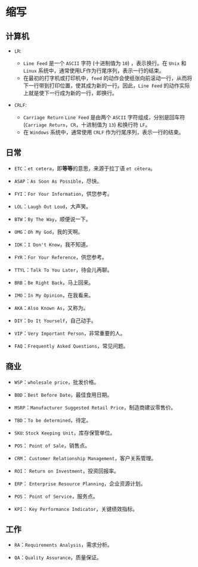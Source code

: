 # 缩写

## 计算机

- `LR`:

  - `Line Feed` 是一个 `ASCII` 字符 (十进制值为 `10`) ，表示换行。在 `Unix` 和 `Linux` 系统中，通常使用LF作为行尾序列，表示一行的结束。
  - 在最初的打字机或打印机中，`feed` 的动作会使纸张向前滚动一行，从而将下一行带到打印位置，使其成为新的一行。因此，`Line Feed` 的动作实际上就是使下一行成为新的一行，即换行。

- `CRLF`:

  - `Carriage Return` `Line Feed` 是由两个 `ASCII` 字符组成，分别是回车符 (`Carriage Return`，`CR`，十进制值为 `13`) 和换行符 `LF`。
  - 在 `Windows` 系统中，通常使用 `CRLF` 作为行尾序列，表示一行的结束。

## 日常

- `ETC`：`et cetera`，即**等等**的意思，来源于拉丁语 `et cētera`。

- `ASAP`：`As Soon As Possible`，尽快。

- `FYI`：`For Your Information`，供您参考。

- `LOL`：`Laugh Out Loud`，大声笑。

- `BTW`：`By The Way`，顺便说一下。

- `OMG`：`Oh My God`，我的天啊。

- `IDK`：`I Don't Know`，我不知道。

- `FYR`：`For Your Reference`，供您参考。

- `TTYL`：`Talk To You Later`，待会儿再聊。

- `BRB`：`Be Right Back`，马上回来。

- `IMO`：`In My Opinion`，在我看来。

- `AKA`：`Also Known As`，又称为。

- `DIY`：`Do It Yourself`，自己动手。

- `VIP`：`Very Important Person`，非常重要的人。

- `FAQ`：`Frequently Asked Questions`，常见问题。

## 商业

- `WSP`：`wholesale price`，批发价格。

- `BBD`：`Best Before Date`，最佳食用日期。

- `MSRP`：`Manufacturer Suggested Retail Price`，制造商建议零售价。

- `TBD`：`To be determined`，待定。

- `SKU`: `Stock Keeping Unit`，库存保管单位。

- `POS`： `Point of Sale`，销售点。

- `CRM`： `Customer Relationship Management`，客户关系管理。

- `ROI`： `Return on Investment`，投资回报率。

- `ERP`： `Enterprise Resource Planning`，企业资源计划。

- `POS`： `Point of Service`，服务点。

- `KPI`： `Key Performance Indicator`，关键绩效指标。

## 工作

- `RA`：`Requirements Analysis`，需求分析。

- `QA`：`Quality Assurance`，质量保证。
